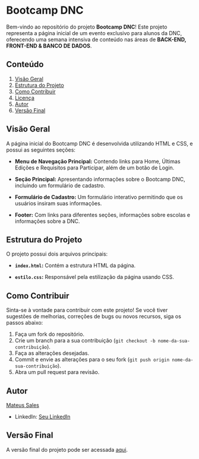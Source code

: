 # Bootcamp DNC

Bem-vindo ao repositório do projeto **Bootcamp DNC**! Este projeto representa a página inicial de um evento exclusivo para alunos da DNC, oferecendo uma semana intensiva de conteúdo nas áreas de **BACK-END, FRONT-END & BANCO DE DADOS**.

## Conteúdo

1. [Visão Geral](#visão-geral)
2. [Estrutura do Projeto](#estrutura-do-projeto)
3. [Como Contribuir](#como-contribuir)
4. [Licença](#licença)
5. [Autor](#autor)
6. [Versão Final](#versão-final)

## Visão Geral

A página inicial do Bootcamp DNC é desenvolvida utilizando HTML e CSS, e possui as seguintes seções:

- **Menu de Navegação Principal:** Contendo links para Home, Últimas Edições e Requisitos para Participar, além de um botão de Login.

- **Seção Principal:** Apresentando informações sobre o Bootcamp DNC, incluindo um formulário de cadastro.

- **Formulário de Cadastro:** Um formulário interativo permitindo que os usuários insiram suas informações.

- **Footer:** Com links para diferentes seções, informações sobre escolas e informações sobre a DNC.

## Estrutura do Projeto

O projeto possui dois arquivos principais:

- **`index.html`:** Contém a estrutura HTML da página.

- **`estilo.css`:** Responsável pela estilização da página usando CSS.

## Como Contribuir

Sinta-se à vontade para contribuir com este projeto! Se você tiver sugestões de melhorias, correções de bugs ou novos recursos, siga os passos abaixo:

1. Faça um fork do repositório.
2. Crie um branch para a sua contribuição (`git checkout -b nome-da-sua-contribuição`).
3. Faça as alterações desejadas.
4. Commit e envie as alterações para o seu fork (`git push origin nome-da-sua-contribuição`).
5. Abra um pull request para revisão.

## Autor

[Mateus Sales](https://github.com/Mateusalles)
- LinkedIn: [Seu LinkedIn](www.linkedin.com/in/mateussales)

## Versão Final

A versão final do projeto pode ser acessada [aqui](link-da-versao-final).
